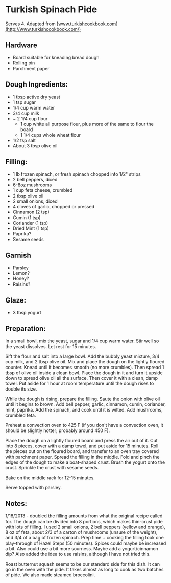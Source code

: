 # Turkish Spinach Pide

Serves 4. Adapted from [www.turkishcookbook.com](http://www.turkishcookbook.com/)

## Hardware

* Board suitable for kneading bread dough
* Rolling pin
* Parchment paper

## Dough Ingredients:

* 1 tbsp active dry yeast
* 1 tsp sugar
* 1/4 cup warm water
* 3/4 cup milk
* ~ 2 1/4 cup flour
  * 1 cup white all purpose flour, plus more of the same to flour  the board
  * 1 1/4 cups whole wheat flour
* 1/2 tsp salt
* About 3 tbsp olive oil

## Filling:

* 1 lb frozen spinach, or fresh spinach chopped into 1/2" strips
* 2 bell peppers, diced
* 6-8oz mushrooms
* 1 cup feta cheese, crumbled
* 2 tbsp olive oil
* 2 small onions, diced
* 4 cloves of garlic, chopped or pressed
* Cinnamon (2 tsp)
* Cumin (1 tsp)
* Coriander (1 tsp)
* Dried Mint (1 tsp)
* Paprika?
* Sesame seeds

## Garnish

* Parsley
* Lemon?
* Honey?
* Raisins?

## Glaze:

* 3 tbsp yogurt

## Preparation:

In a small bowl, mix the yeast, sugar and 1/4 cup warm water. Stir well so the yeast dissolves. Let rest for 15 minutes.

Sift the flour and salt into a large bowl. Add the bubbly yeast mixture, 3/4 cup milk, and 2 tbsp olive oil. Mix and place the dough on the lightly floured counter. Knead until it becomes smooth (no more crumbles). Then spread 1 tbsp of olive oil inside a clean bowl. Place the dough in it and turn it upside down to spread olive oil all the surface. Then cover it with a clean, damp towel. Put aside for 1 hour at room temperature until the dough rises to double its size.

While the dough is rising, prepare the filling. Saute the onion with olive oil until it begins to brown. Add bell pepper, garlic, cinnamon, cumin, coriander, mint, paprika. Add the spinach, and cook until it is wilted. Add mushrooms, crumbled feta.

Preheat a convection oven to 425 F (if you don't have a convection oven, it should be slightly hotter; probably around 450 F).

Place the dough on a lightly floured board and press the air out of it. Cut into 8 pieces, cover with a damp towel, and put aside for  15 minutes. Roll the pieces out on the floured board, and transfer to an oven tray covered with parchment paper. Spread the filling in the middle. Fold and pinch the edges of the dough to make a boat-shaped crust. Brush the yogurt onto the crust. Sprinkle the crust with sesame seeds.

Bake on the middle rack for 12-15 minutes.

Serve topped with parsley.

## Notes:

1/18/2013 - doubled the filling amounts from what the original recipe called for. The dough can be divided into 8 portions, which makes thin-crust pide with lots of filling. I used 2 small onions, 2 bell peppers (yellow and orange), 8 oz of feta, about 2/3 of a carton of mushrooms (unsure of the weight), and 3/4 of a bag of frozen spinach. Prep time + cooking the filling took one play-through of Hazel Steps (50 minutes). Spices could maybe be increased a bit. Also could use a bit more sourness. Maybe add a yogurt/cinnamon dip? Also added the idea to use raisins, although I have not tried this.

Roast butternut squash seems to be our standard side for this dish. It can go in the oven with the pide. It takes almost as long to cook as two batches of pide. We also made steamed broccolini.